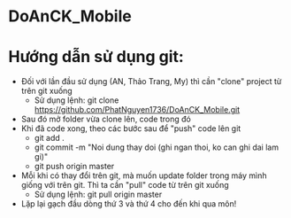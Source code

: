 # DoAnCK_Mobile
# Hướng dẫn sử dụng git:
- Đối với lần đầu sử dụng (AN, Thảo Trang, My) thì cần "clone" project từ trên git xuống
  + Sử dụng lệnh: git clone https://github.com/PhatNguyen1736/DoAnCK_Mobile.git
- Sau đó mở folder vừa clone lên, code trong đó
- Khi đã code xong, theo các bước sau để "push" code lên git
  + git add .
  + git commit -m "Noi dung thay doi (ghi ngan thoi, ko can ghi dai lam gi)"
  + git push origin master
- Mỗi khi có thay đổi trên git, mà muốn update folder trong máy mình giống với trên git.
  Thì ta cần "pull" code từ trên git xuống
  + Sử dụng lệnh: git pull origin master
- Lặp lại gạch đầu dòng thứ 3 và thứ 4 cho đến khi qua môn!

